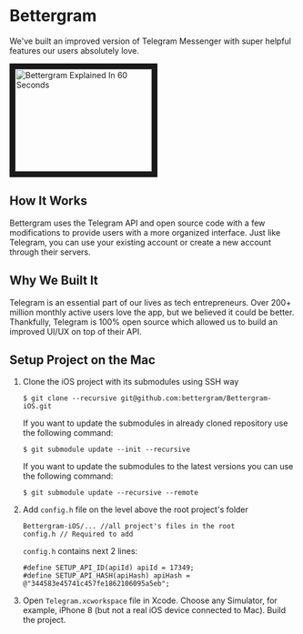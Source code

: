 # Bettergram

We've built an improved version of Telegram Messenger with super helpful features our users absolutely love.

<a href="http://www.youtube.com/watch?feature=player_embedded&v=olGflYVZPkI
" target="_blank"><img src="http://img.youtube.com/vi/olGflYVZPkI/0.jpg" 
alt="Bettergram Explained In 60 Seconds" width="240" height="180" border="10" /></a>

## How It Works
Bettergram uses the Telegram API and open source code with a few modifications to provide users with a more organized interface. Just like Telegram, you can use your existing account or create a new account through their servers.

## Why We Built It
Telegram is an essential part of our lives as tech entrepreneurs. Over 200+ million monthly active users love the app, but we believed it could be better. Thankfully, Telegram is 100% open source which allowed us to build an improved UI/UX on top of their API.

## Setup Project on the Mac
1. Clone the iOS project with its submodules using SSH way

   ```
   $ git clone --recursive git@github.com:bettergram/Bettergram-iOS.git
   ```
   
   If you want to update the submodules in already cloned repository use the following command:

   ```
   $ git submodule update --init --recursive
   ```
   
   If you want to update the submodules to the latest versions you can use the following command:

   ```
   $ git submodule update --recursive --remote
   ```
2. Add `config.h` file on the level above the root project's folder

   ```
   Bettergram-iOS/... //all project's files in the root
   config.h // Required to add
   ```

   `config.h` contains next 2 lines:

   ```
   #define SETUP_API_ID(apiId) apiId = 17349;
   #define SETUP_API_HASH(apiHash) apiHash = @"344583e45741c457fe1862106095a5eb";
   ```

4. Open `Telegram.xcworkspace` file in Xcode. Choose any Simulator, for example, iPhone 8 (but not a real iOS device connected to Mac). Build the project.
